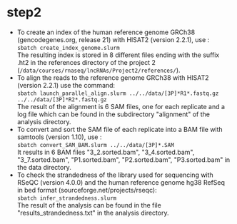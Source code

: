 # step2
* To create an index of the human reference genome GRCh38 (gencodegenes.org, release 21) with HISAT2 (version 2.2.1), use : \
`sbatch create_index_genome.slurm` \
The resulting index is stored in 8 different files ending with the suffix .ht2 in the references directory of the project 2 (`/data/courses/rnaseq/lncRNAs/Project2/references/`).
* To align the reads to the reference genome GRCh38 with HISAT2 (version 2.2.1) use the command: \
`sbatch launch_parallel_align.slurm ../../data/[3P]*R1*.fastq.gz ../../data/[3P]*R2*.fastq.gz`\
The result of the alignment is 6 SAM files, one for each replicate and a log file which can be found in the subdirectory "alignment" of the analysis directory. 
* To convert and sort the SAM file of each replicate into a BAM file with samtools (version 1.10), use : \
`sbatch convert_SAM_BAM.slurm ../../data/[3P]*.SAM` \
It results in 6 BAM files "3_2.sorted.bam", "3_4.sorted.bam", "3_7.sorted.bam", "P1.sorted.bam", "P2.sorted.bam", "P3.sorted.bam" in the data directory.
* To check the strandedness of the library used for sequencing with RSeQC (version 4.0.0) and the human reference genome hg38 RefSeq in bed format (sourceforge.net/projects/rseqc): \
`sbatch infer_strandedness.slurm` \
The result of the analysis can be found in the file "results_strandedness.txt" in the analysis directory.

